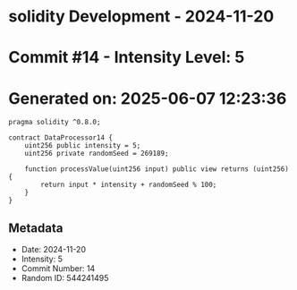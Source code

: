 ﻿# solidity Development - 2024-11-20
# Commit #14 - Intensity Level: 5
# Generated on: 2025-06-07 12:23:36
```solidity
pragma solidity ^0.8.0;

contract DataProcessor14 {
    uint256 public intensity = 5;
    uint256 private randomSeed = 269189;

    function processValue(uint256 input) public view returns (uint256) {
        return input * intensity + randomSeed % 100;
    }
}
```
## Metadata
- Date: 2024-11-20
- Intensity: 5
- Commit Number: 14
- Random ID: 544241495
